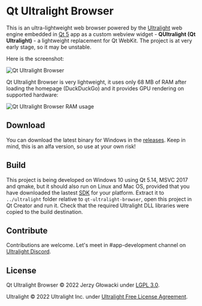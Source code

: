 Qt Ultralight Browser
=====================

This is an ultra-lightweight web browser powered by the [Ultralight](https://ultralig.ht/) web engine embedded in [Qt 5](https://www.qt.io/) app as a custom webview widget - **QUltralight (Qt Ultralight)** - a lightweight replacement for Qt WebKit. The project is at very early stage, so it may be unstable.

Here is the screenshot:

![Qt Ultralight Browser](https://i.imgur.com/xBSjyXL.png)

Qt Ultralight Browser is very lightweight, it uses only 68 MB of RAM after loading the homepage (DuckDuckGo) and it provides GPU rendering on supported hardware:

![Qt Ultralight Browser RAM usage](https://i.imgur.com/bN8gktT.png)

## Download

You can download the latest binary for Windows in the [releases](https://github.com/niutech/qt-ultralight-browser/releases). Keep in mind, this is an alfa version, so use at your own risk!

## Build

This project is being developed on Windows 10 using Qt 5.14, MSVC 2017 and qmake, but it should also run on Linux and Mac OS, provided that you have downloaded the lastest [SDK](https://github.com/ultralight-ux/Ultralight#getting-the-latest-sdk) for your platform. Extract it to `../ultralight` folder relative to `qt-ultralight-browser`, open this project in Qt Creator and run it. Check that the required Ultralight DLL libraries were copied to the build destination.

## Contribute

Contributions are welcome. Let's meet in #app-development channel on [Ultralight Discord](https://discord.gg/3vzUGbaAdp).

## License

Qt Ultralight Browser &copy; 2022 Jerzy Głowacki under [LGPL 3.0](https://www.gnu.org/licenses/lgpl-3.0.html).

Ultralight &copy; 2022 Ultralight Inc. under [Ultralight Free License Agreement](https://github.com/ultralight-ux/Ultralight/blob/master/license/LICENSE.txt).
